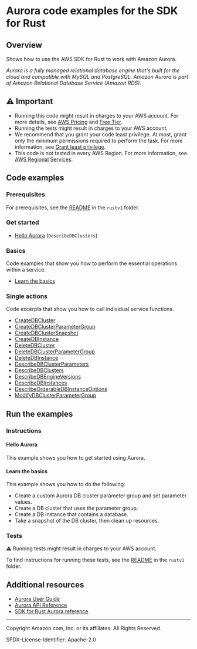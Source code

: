 # Aurora code examples for the SDK for Rust

## Overview

Shows how to use the AWS SDK for Rust to work with Amazon Aurora.

<!--custom.overview.start-->
<!--custom.overview.end-->

_Aurora is a fully managed relational database engine that's built for the cloud and compatible with MySQL and PostgreSQL. Amazon Aurora is part of Amazon Relational Database Service (Amazon RDS)._

## ⚠ Important

* Running this code might result in charges to your AWS account. For more details, see [AWS Pricing](https://aws.amazon.com/pricing/) and [Free Tier](https://aws.amazon.com/free/).
* Running the tests might result in charges to your AWS account.
* We recommend that you grant your code least privilege. At most, grant only the minimum permissions required to perform the task. For more information, see [Grant least privilege](https://docs.aws.amazon.com/IAM/latest/UserGuide/best-practices.html#grant-least-privilege).
* This code is not tested in every AWS Region. For more information, see [AWS Regional Services](https://aws.amazon.com/about-aws/global-infrastructure/regional-product-services).

<!--custom.important.start-->
<!--custom.important.end-->

## Code examples

### Prerequisites

For prerequisites, see the [README](../../README.md#Prerequisites) in the `rustv1` folder.


<!--custom.prerequisites.start-->
<!--custom.prerequisites.end-->

### Get started

- [Hello Aurora](src/bin/hello-world.rs) (`DescribeDBClusters`)


### Basics

Code examples that show you how to perform the essential operations within a service.

- [Learn the basics](src/aurora_scenario/mod.rs)


### Single actions

Code excerpts that show you how to call individual service functions.

- [CreateDBCluster](src/rds.rs#L151)
- [CreateDBClusterParameterGroup](src/rds.rs#L88)
- [CreateDBClusterSnapshot](src/rds.rs#L206)
- [CreateDBInstance](src/rds.rs#L174)
- [DeleteDBCluster](src/aurora_scenario/tests.rs#L790)
- [DeleteDBClusterParameterGroup](src/aurora_scenario/tests.rs#L790)
- [DeleteDBInstance](src/aurora_scenario/tests.rs#L790)
- [DescribeDBClusterParameters](src/aurora_scenario/tests.rs#L376)
- [DescribeDBClusters](src/rds.rs#L106)
- [DescribeDBEngineVersions](src/rds.rs#L56)
- [DescribeDBInstances](src/aurora_scenario/tests.rs#L790)
- [DescribeOrderableDBInstanceOptions](src/rds.rs#L69)
- [ModifyDBClusterParameterGroup](src/rds.rs#L135)


<!--custom.examples.start-->
<!--custom.examples.end-->

## Run the examples

### Instructions


<!--custom.instructions.start-->
<!--custom.instructions.end-->

#### Hello Aurora

This example shows you how to get started using Aurora.


#### Learn the basics

This example shows you how to do the following:

- Create a custom Aurora DB cluster parameter group and set parameter values.
- Create a DB cluster that uses the parameter group.
- Create a DB instance that contains a database.
- Take a snapshot of the DB cluster, then clean up resources.

<!--custom.basic_prereqs.aurora_Scenario_GetStartedClusters.start-->
<!--custom.basic_prereqs.aurora_Scenario_GetStartedClusters.end-->


<!--custom.basics.aurora_Scenario_GetStartedClusters.start-->
<!--custom.basics.aurora_Scenario_GetStartedClusters.end-->


### Tests

⚠ Running tests might result in charges to your AWS account.


To find instructions for running these tests, see the [README](../../README.md#Tests)
in the `rustv1` folder.



<!--custom.tests.start-->
<!--custom.tests.end-->

## Additional resources

- [Aurora User Guide](https://docs.aws.amazon.com/AmazonRDS/latest/AuroraUserGuide/CHAP_AuroraOverview.html)
- [Aurora API Reference](https://docs.aws.amazon.com/AmazonRDS/latest/APIReference/Welcome.html)
- [SDK for Rust Aurora reference](https://docs.rs/aws-sdk-aurora/latest/aws_sdk_aurora/)

<!--custom.resources.start-->
<!--custom.resources.end-->

---

Copyright Amazon.com, Inc. or its affiliates. All Rights Reserved.

SPDX-License-Identifier: Apache-2.0